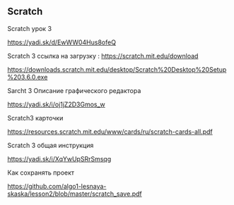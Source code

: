 
<h2>Scratch</h2

Scratch урок 3 

https://yadi.sk/d/EwWW04Hus8ofeQ

Scratch 3  ссылка на загрузку : https://scratch.mit.edu/download

https://downloads.scratch.mit.edu/desktop/Scratch%20Desktop%20Setup%203.6.0.exe

Sarcht 3 Описание графического редактора

https://yadi.sk/i/oj1jZ2D3Gmos_w

Scratch3 карточки

https://resources.scratch.mit.edu/www/cards/ru/scratch-cards-all.pdf

Scratch 3 общая инструкция

https://yadi.sk/i/XqYwUpSRrSmsqg

Как сохранять проект

https://github.com/algo1-lesnaya-skaska/lesson2/blob/master/scratch_save.pdf

